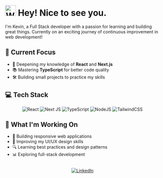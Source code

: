 # <img src="https://raw.githubusercontent.com/Tarikul-Islam-Anik/Animated-Fluent-Emojis/master/Emojis/Hand%20gestures/Waving%20Hand.png" alt="Waving Hand" width="35" height="35" /> Hey! Nice to see you.

I'm Kevin, a Full Stack developer with a passion for learning and building great things. Currently on an exciting journey of continuous improvement in web development! 

## 🎯 Current Focus

- 🌱 Deepening my knowledge of **React** and **Next.js**
- 📚 Mastering **TypeScript** for better code quality
- 🛠️ Building small projects to practice my skills

## 💻 Tech Stack

<div align="center">
  <img src="https://img.shields.io/badge/react-%2320232a.svg?style=for-the-badge&logo=react&logoColor=%2361DAFB" alt="React"/>
  <img src="https://img.shields.io/badge/Next-black?style=for-the-badge&logo=next.js&logoColor=white" alt="Next JS"/>
  <img src="https://img.shields.io/badge/typescript-%23007ACC.svg?style=for-the-badge&logo=typescript&logoColor=white" alt="TypeScript"/>
  <img src="https://img.shields.io/badge/node.js-6DA55F?style=for-the-badge&logo=node.js&logoColor=white" alt="NodeJS"/>
  <img src="https://img.shields.io/badge/tailwindcss-%2338B2AC.svg?style=for-the-badge&logo=tailwind-css&logoColor=white" alt="TailwindCSS"/>
</div>

## 🌟 What I'm Working On

- 📱 Building responsive web applications
- 🎨 Improving my UI/UX design skills
- 🔍 Learning best practices and design patterns
- 📊 Exploring full-stack development

##

<div align="center">
  <a href="https://linkedin.com/in/kevin-restrepo-hernandez-a31078268/">
    <img src="https://img.shields.io/badge/linkedin-%230077B5.svg?style=for-the-badge&logo=linkedin&logoColor=white" alt="LinkedIn"/>
  </a>
</div>
